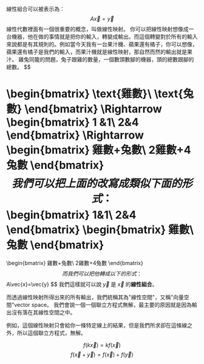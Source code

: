線性組合可以被表示為：
$$
A\vec{x}=\vec{y}
$$
線性代數裡面有一個很重要的概念，叫做線性映射。
你可以把線性映射想像成一台機器，他在做的事情就是把你的輸入，轉變成輸出。而這個轉變對於所有的輸入來說都是有其規則的。例如當今天我有一台果汁機、蘋果還有橘子，你可以想像，蘋果還有橘子是我們的輸入，而果汁機就是線性映射，那自然而然的輸出就是果汁。
雞兔同籠的問題，兔子跟雞的數量，一個數頭數腳的機器，頭的總數跟腳的總數。
$$

\begin{bmatrix}
\text{雞數}\\
\text{兔數}
\end{bmatrix}
\Rightarrow
\begin{bmatrix}
1 &1\\
2&4
\end{bmatrix}
\Rightarrow
\begin{bmatrix}
雞數+兔數\\
2雞數+4兔數
\end{bmatrix}
$$
我們可以把上面的改寫成類似下面的形式：
$$
\begin{bmatrix}
1&1\\
2&4
\end{bmatrix}
\begin{bmatrix}
雞數\\
兔數
\end{bmatrix}
=
\begin{bmatrix}
雞數+兔數\\
2雞數+4兔數
\end{bmatrix}
$$
而我們可以把他轉成以下的形式：
$$
A\vec{x}=\vec{y}
$$
我們這樣就可以說 $\vec{y}$ 是 $\vec{x}$ 的**線性組合**。

而透過線性映射所得出來的所有輸出，我們統稱其為"線性空間"，又稱"向量空間"vector space。
我們會說一個一個聯立方程式無解，最主要的原因就是因為輸出沒有落在其線性空間之中。

例如，這個線性映射只會給你一條特定線上的結果，但是我們所求卻在這條線之外，所以這個聯立方程式，無解。

$$
f(k\vec{x})=kf(\vec{x})
$$
$$
f(\vec{x}+\vec{y})=f(\vec{x})+f(\vec{y})
$$
